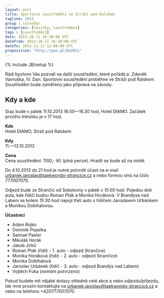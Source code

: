 ```yaml
---
layout: post
title: Sportovní soustředění ve Stráži pod Ralskem
tagline: 2013
group : calendar
categories: [novinky, soustredeni]
tags : [soustředění]
date: 2013-10-11 16:30:00 UTC
dateFrom: 2013-10-11 16:30:00 UTC
dateTo: 2013-11-13 12:00:00 UTC
proposition: "http://goo.gl/QxVE2i"
---
```

{% include JB/setup %}

Rádi bychom Vás pozvali na další soustředění, které pořádá p. Zdeněk Vavruška, IV. Dan.
Sportovní soustředění proběhne ve Stráži pod Ralskem. Soustředění bude zaměřeno jako příprava na závody.

## Kdy a kde

Sraz bude v pátek 11.10.2013 16.00&mdash;16.30 hod, Hotel DIAMO. Začátek prvního tréninku je v 17 hod.

**Kde**  
Hotel DIAMO, Stráž pod Ralskem

**Kdy**  
11.&mdash;13.10.2013

**Cena**  
Cena soustředění: 1100,- Kč (plná penze). Hradit se bude až na místě.

Do 4.10.2013 do 21 hod je nutné potvrdit účast na e-mail <a href="mailto:urbanek.jaroslav@taekwondo-strancice.cz">urbanek.jaroslav@taekwondo-strancice.cz</a> a nebo formou sms na číslo *777007070*.

Odjezd bude ze Strančic od Sokolovny v pátek v *15:00 hod*. Pojedou dvě auta, kde řidiči budou Roman Pták a Monika Horáková.
V Brandýse nad Labem se kolem *15:30 hod* napojí třetí auto s řidičem Jaroslavem Urbánkem a Monikou Dobíhalovou.

**Účastníci** 
- Adam Rojko
- Dominik Popelka
- Samuel Pasler
- Mikuláš Horák
- Jakub Jirků
- Roman Pták (řidič - 1. auto - odjezd Strančice)
- Monika Horáková (řidič - 2. auto - odjezd Strančice)
- Monika Dobíhalová
- Jaroslav Urbánek (řidič - 3. auto - odjezd Brandýs nad Labem)
- Vojtěch Fuka (*nemám potvrzeno*)

Pokud budete mít nějaké dotazy ohledně celé akce a nebo odjezdu/příjezdu, tak mne prosím kontaktujte na <a href="mailto:urbanek.jaroslav@taekwondo-strancice.cz">urbanek.jaroslav@taekwondo-strancice.cz</a> a nebo na telefonu *+420777007070*.